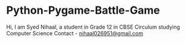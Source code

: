 # Python-Pygame-Battle-Game
Hi,
  I am Syed Nihaal, a student in Grade 12 in CBSE Circulum studying Computer Science
  Contact - nihaal026951@gmail.com
